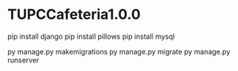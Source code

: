 # TUPCCafeteria1.0.0

pip install django
pip install pillows
pip install mysql

py manage.py makemigrations
py manage.py migrate
py manage.py runserver
